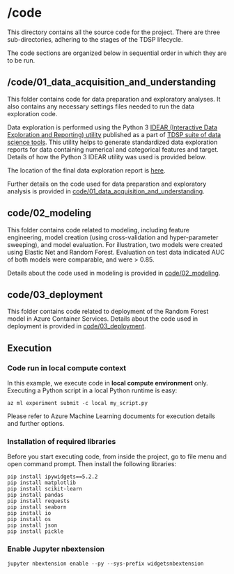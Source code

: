 # /code

This directory contains all the source code for the project. There are three sub-directories, adhering to the stages of the TDSP lifecycle.

The code sections are organized below in sequential order in which they are to be run.


## /code/01\_data\_acquisition\_and\_understanding
This folder contains code for data preparation and exploratory analyses. It also contains any necessary settings files needed to run the data exploration code. 

Data exploration is performed using the Python 3 [IDEAR (Interactive Data Exploration and Reporting) utility](https://github.com/Azure/Azure-TDSP-Utilities/tree/master/DataScienceUtilities/DataReport-Utils/Python) published as a part of [TDSP suite of data science tools](https://github.com/Azure/Azure-TDSP-Utilities). This utility helps to generate standardized data exploration reports for data containing numerical and categorical features and target. Details of how the Python 3 IDEAR utility was used is provided below. 

The location of the final data exploration report is [here](https://github.com/Azure/MachineLearningSamples-TDSPUCIAdultIncome/tree/master/Docs/DeliveralbeDocs).


Further details on the code used for data preparation and exploratory analysis is provided in [code/01\_data\_acquisition\_and\_understanding](https://github.com/Azure/MachineLearningSamples-TDSPUCIAdultIncome/tree/master/code/01\_data\_acquisition\_and\_understanding).  


## code/02_modeling
This folder contains code related to modeling, including feature engineering, model creation (using cross-validation and hyper-parameter sweeping), and model evaluation. For illustration, two models were created using Elastic Net and Random Forest. Evaluation on test data indicated AUC of both models were comparable, and were > 0.85. 

Details about the code used in modeling is provided in [code/02_modeling](https://github.com/Azure/MachineLearningSamples-TDSPUCIAdultIncome/tree/master/code/02_modeling).

## code/03_deployment
This folder contains code related to deployment of the Random Forest model in Azure Container Services. Details about the code used in deployment is provided in [code/03_deployment](https://github.com/Azure/MachineLearningSamples-TDSPUCIAdultIncome/tree/master/code/03_deployment).

## Execution
### Code run in local compute context
In this example, we execute code in **local compute environment** only. Executing a Python script in a local Python runtime is easy:

    az ml experiment submit -c local my_script.py

Please refer to Azure Machine Learning documents for execution details and further options.

### Installation of required libraries
Before you start executing code, from inside the project, go to file menu and open command prompt. Then install the following libraries:

    pip install ipywidgets==5.2.2
    pip install matplotlib
    pip install scikit-learn
    pip install pandas
    pip install requests
    pip install seaborn
    pip install io
    pip install os
    pip install json
    pip install pickle

### Enable Jupyter nbextension
    jupyter nbextension enable --py --sys-prefix widgetsnbextension

